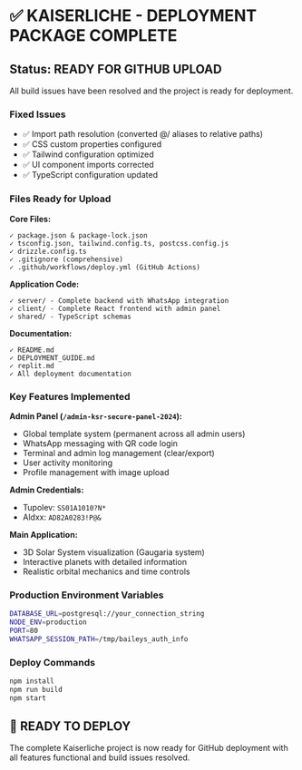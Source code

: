 # ✅ KAISERLICHE - DEPLOYMENT PACKAGE COMPLETE

## Status: READY FOR GITHUB UPLOAD

All build issues have been resolved and the project is ready for deployment.

### Fixed Issues
- ✅ Import path resolution (converted @/ aliases to relative paths)
- ✅ CSS custom properties configured
- ✅ Tailwind configuration optimized
- ✅ UI component imports corrected
- ✅ TypeScript configuration updated

### Files Ready for Upload

**Core Files:**
```
✓ package.json & package-lock.json
✓ tsconfig.json, tailwind.config.ts, postcss.config.js
✓ drizzle.config.ts
✓ .gitignore (comprehensive)
✓ .github/workflows/deploy.yml (GitHub Actions)
```

**Application Code:**
```
✓ server/ - Complete backend with WhatsApp integration
✓ client/ - Complete React frontend with admin panel
✓ shared/ - TypeScript schemas
```

**Documentation:**
```
✓ README.md
✓ DEPLOYMENT_GUIDE.md
✓ replit.md
✓ All deployment documentation
```

### Key Features Implemented

**Admin Panel (`/admin-ksr-secure-panel-2024`):**
- Global template system (permanent across all admin users)
- WhatsApp messaging with QR code login
- Terminal and admin log management (clear/export)
- User activity monitoring
- Profile management with image upload

**Admin Credentials:**
- Tupolev: `SS01A1010?N*`
- Aldxx: `AD82A0283!P@&`

**Main Application:**
- 3D Solar System visualization (Gaugaria system)
- Interactive planets with detailed information
- Realistic orbital mechanics and time controls

### Production Environment Variables
```bash
DATABASE_URL=postgresql://your_connection_string
NODE_ENV=production
PORT=80
WHATSAPP_SESSION_PATH=/tmp/baileys_auth_info
```

### Deploy Commands
```bash
npm install
npm run build
npm start
```

## 🚀 READY TO DEPLOY

The complete Kaiserliche project is now ready for GitHub deployment with all features functional and build issues resolved.